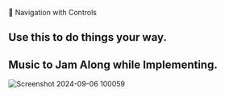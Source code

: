 🎉   Navigation with Controls
## Use this to do things your way.
## Music to Jam Along while Implementing.
![Screenshot 2024-09-06 100059](https://github.com/user-attachments/assets/0602c27d-4ffe-4331-8ba4-de1d3d833453)
